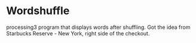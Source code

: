 # Wordshuffle
processing3 program that displays words after shuffling. Got the idea from Starbucks Reserve - New York, right side of the checkout.
